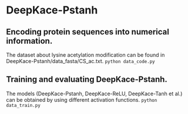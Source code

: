 # DeepKace-Pstanh
## Encoding protein sequences into numerical information.
The dataset about lysine acetylation modification can be found in DeepKace-Pstanh/data_fasta/CS_ac.txt.  `python data_code.py`
## Training and evaluating DeepKace-Pstanh.
The models (DeepKace-Pstanh, DeepKace-ReLU, DeepKace-Tanh et al.) can be obtained by using different activation functions.
`python data_train.py`
